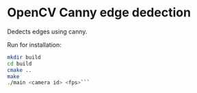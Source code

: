 # OpenCV Canny edge dedection
Dedects edges using canny.

Run for installation:
```bash
mkdir build
cd build
cmake ..
make
./main <camera id> <fps>```
